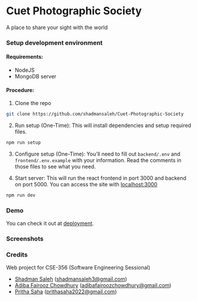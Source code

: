 # Cuet Photographic Society

A place to share your sight with the world


### Setup development environment

#### Requirements:

- NodeJS
- MongoDB server

#### Procedure:

1. Clone the repo

```sh
git clone https://github.com/shadmansaleh/Cuet-Photographic-Society
```

2. Run setup (One-Time):
   This will install dependencies and setup required files.

```sh
npm run setup
```

3. Configure setup (One-Time):
   You'll need to fill out `backend/.env` and `frontend/.env.example` with your information.
   Read the comments in those files to see what you need.

4. Start server:
   This will run the react frontend in port 3000 and backend on port 5000.
   You can access the site with [localhost:3000](http://localhost:3000)

```sh
npm run dev
```

### Demo

You can check it out at [deployment]().

### Screenshots


### Credits

Web project for CSE-356 (Software Engineering Sessional)

- [Shadman Saleh](https://github.com/shadmansaleh) (shadmansaleh3@gmail.com)
- [Adiba Fairooz Chowdhury](https://github.com/AdibAFC) (adibafairoozchowdhury@gmail.com)
- [Pritha Saha](https://github.com/PrithS24) (prithasaha2022@gmail.com)
